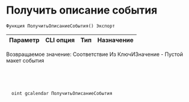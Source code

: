 ﻿---
sidebar_position: 1
---

# Получить описание события 




`Функция ПолучитьОписаниеСобытия() Экспорт`

  | Параметр | CLI опция | Тип | Назначение |
  |-|-|-|-|

  
  Возвращаемое значение:  Соответствие Из КлючИЗначение - Пустой макет события

<br/>




```bsl title="Пример кода"

```



```sh title="Пример команды CLI"
    
  oint gcalendar ПолучитьОписаниеСобытия

```

```json title="Результат"

```
